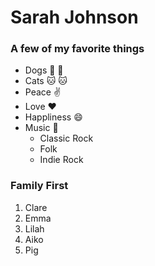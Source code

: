 # Sarah Johnson
### A few of my favorite things
* Dogs :dog: :dog:
* Cats :cat: :cat:
* Peace :v:
* Love :heart:
* Happliness :smile:
* Music :musical_note:
  * Classic Rock
  * Folk
  * Indie Rock
### Family First
1. Clare
2. Emma
3. Lilah
4. Aiko
5. Pig
